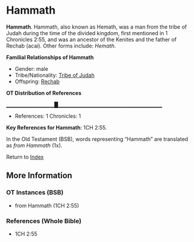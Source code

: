 # Hammath
**Hammath**. 
Hammath, also known as Hemath, was a man from the tribe of Judah during the time of the divided kingdom, first mentioned in 1 Chronicles 2:55, and was an ancestor of the Kenites and the father of Rechab (acai). 
Other forms include: 
*Hemath*. 




**Familial Relationships of Hammath**


* Gender: male
* Tribe/Nationality: [Tribe of Judah](../../../groups/md/acai/Judah.md)
* Offspring: [Rechab](Rechab.2.md)


**OT Distribution of References**

▁▁▁▁▁▁▁▁▁▁▁▁█▁▁▁▁▁▁▁▁▁▁▁▁▁▁▁▁▁▁▁▁▁▁▁▁▁▁
* References: 1 Chronicles: 1



**Key References for Hammath**: 
1CH 2:55. 


In the Old Testament (BSB), words representing “Hammath” are translated as 
*from Hammath* (1x). 




Return to [Index](00-Index.md)

## More Information

### OT Instances (BSB)

* from Hammath (1CH 2:55)



### References (Whole Bible)

* 1CH 2:55



